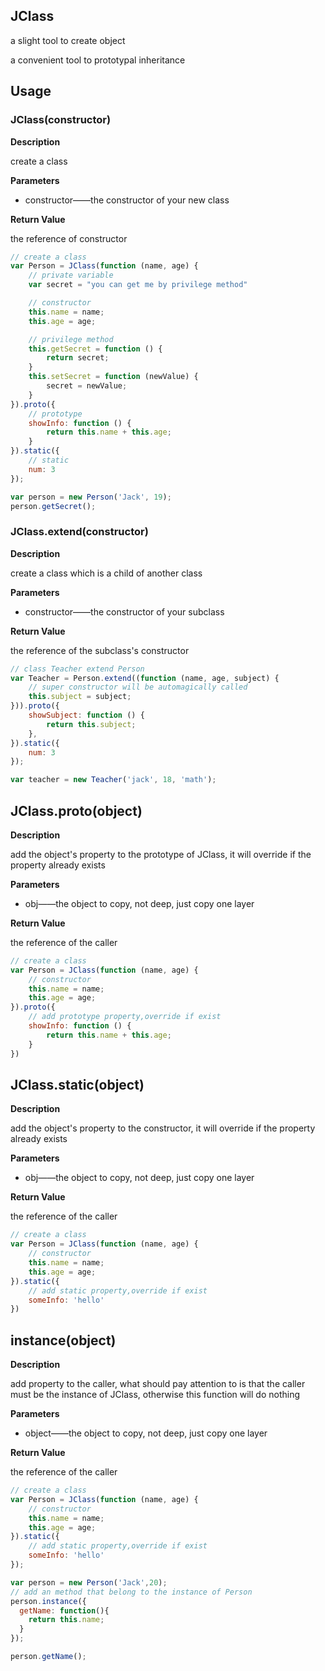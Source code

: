 ## JClass

a slight tool to create object

a convenient tool to prototypal inheritance

## Usage

### JClass(constructor)

**Description**

create a class

**Parameters**

* constructor——the constructor of your new class

**Return Value**

the reference of constructor

```javascript
// create a class
var Person = JClass(function (name, age) {
    // private variable
    var secret = "you can get me by privilege method"

    // constructor
    this.name = name;
    this.age = age;

    // privilege method
    this.getSecret = function () {
        return secret;
    }
    this.setSecret = function (newValue) {
        secret = newValue;
    }
}).proto({
    // prototype
    showInfo: function () {
        return this.name + this.age;
    }
}).static({
  	// static
    num: 3
});

var person = new Person('Jack', 19);
person.getSecret();
```

###  JClass.extend(constructor)

**Description**

create a class which is a child of another class

**Parameters**

- constructor——the constructor of your subclass

**Return Value**

the reference of the subclass's constructor

```javascript
// class Teacher extend Person
var Teacher = Person.extend((function (name, age, subject) {
  	// super constructor will be automagically called
    this.subject = subject;
})).proto({
    showSubject: function () {
        return this.subject;
    },
}).static({
    num: 3
});

var teacher = new Teacher('jack', 18, 'math');
```

## JClass.proto(object)

**Description**

add the object's property to the prototype of JClass, it will override if the property already exists

**Parameters**

- obj——the object to copy, not deep, just copy one layer

**Return Value**

the reference of the caller

```javascript
// create a class
var Person = JClass(function (name, age) {
    // constructor
    this.name = name;
    this.age = age;
}).proto({
    // add prototype property,override if exist
    showInfo: function () {
        return this.name + this.age;
    }
})
```

## JClass.static(object)

**Description**

add the object's property to the constructor, it will override if the property already exists

**Parameters**

- obj——the object to copy, not deep, just copy one layer

**Return Value**

the reference of the caller

```javascript
// create a class
var Person = JClass(function (name, age) {
    // constructor
    this.name = name;
    this.age = age;
}).static({
    // add static property,override if exist
    someInfo: 'hello'
})
```

## instance(object)

**Description**

add property to the caller, what should pay attention to is that the caller must be the instance of JClass, otherwise this function will do nothing

**Parameters**

- object——the object to copy, not deep, just copy one layer

**Return Value**

the reference of the caller

```javascript
// create a class
var Person = JClass(function (name, age) {
    // constructor
    this.name = name;
    this.age = age;
}).static({
    // add static property,override if exist
    someInfo: 'hello'
});

var person = new Person('Jack',20);
// add an method that belong to the instance of Person
person.instance({
  getName: function(){
    return this.name;
  }
});

person.getName();
```

